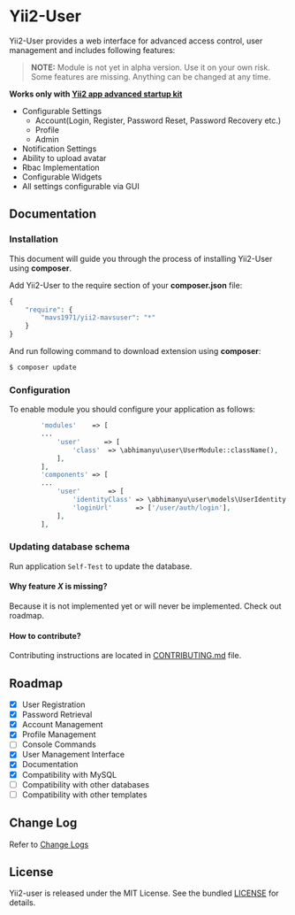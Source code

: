 Yii2-User
=========

Yii2-User provides a web interface for advanced access control, user management and includes following features:

> **NOTE:** Module is not yet in alpha version. Use it on your own risk. Some features are missing. Anything can be changed at any time.

**Works only with [Yii2 app advanced startup kit](https://github.com/abhi1693/yii2-app-advanced-startup-kit)**

- Configurable Settings
    - Account(Login, Register, Password Reset, Password Recovery etc.)
    - Profile
    - Admin
- Notification Settings
- Ability to upload avatar
- Rbac Implementation
- Configurable Widgets
- All settings configurable via GUI

## Documentation

### Installation

This document will guide you through the process of installing Yii2-User using **composer**.

Add Yii2-User to the require section of your **composer.json** file:

```php
{
    "require": {
        "mavs1971/yii2-mavsuser": "*"
    }
}
```

And run following command to download extension using **composer**:

```bash
$ composer update
```

### Configuration

To enable module you should configure your application as follows:

```php
		'modules'    => [
		...
			'user'      => [
				'class'  => \abhimanyu\user\UserModule::className(),
			],
        ],
		'components' => [
		...
			'user'       => [
				'identityClass' => \abhimanyu\user\models\UserIdentity::className(),
				'loginUrl'      => ['/user/auth/login'],
			],
		],
```

### Updating database schema

Run application `Self-Test` to update the database. 

#### Why feature *X* is missing?
Because it is not implemented yet or will never be implemented. Check out roadmap.

#### How to contribute?

Contributing instructions are located in [CONTRIBUTING.md](CONTRIBUTING.md) file.

## Roadmap

- [x] User Registration
- [x] Password Retrieval
- [x] Account Management
- [x] Profile Management
- [ ] Console Commands
- [x] User Management Interface
- [x] Documentation
- [x] Compatibility with MySQL
- [ ] Compatibility with other databases
- [ ] Compatibility with other templates

## Change Log

Refer to [Change Logs](CHANGE.md)

## License

Yii2-user is released under the MIT License. See the bundled [LICENSE](LICENSE) for details.
